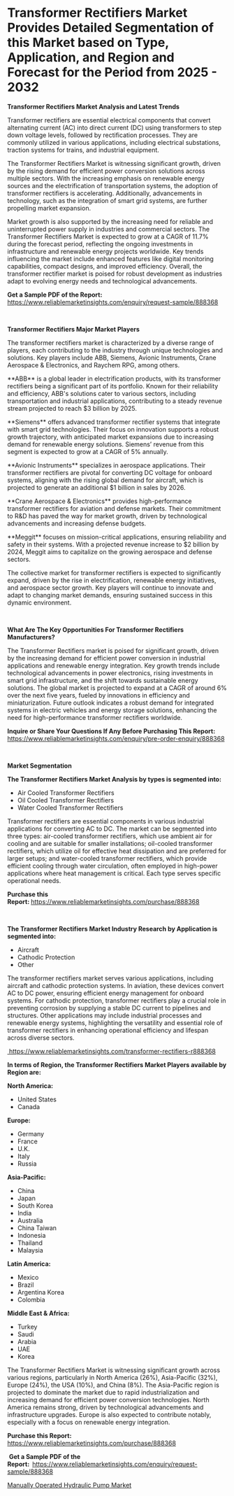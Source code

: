 <p><h1>Transformer Rectifiers Market Provides Detailed Segmentation of this Market based on Type, Application, and Region and Forecast for the Period from 2025 - 2032</h1></p><p><strong>Transformer Rectifiers Market Analysis and Latest Trends</strong></p>
<p><p>Transformer rectifiers are essential electrical components that convert alternating current (AC) into direct current (DC) using transformers to step down voltage levels, followed by rectification processes. They are commonly utilized in various applications, including electrical substations, traction systems for trains, and industrial equipment.</p><p>The Transformer Rectifiers Market is witnessing significant growth, driven by the rising demand for efficient power conversion solutions across multiple sectors. With the increasing emphasis on renewable energy sources and the electrification of transportation systems, the adoption of transformer rectifiers is accelerating. Additionally, advancements in technology, such as the integration of smart grid systems, are further propelling market expansion.</p><p>Market growth is also supported by the increasing need for reliable and uninterrupted power supply in industries and commercial sectors. The Transformer Rectifiers Market is expected to grow at a CAGR of 11.7% during the forecast period, reflecting the ongoing investments in infrastructure and renewable energy projects worldwide. Key trends influencing the market include enhanced features like digital monitoring capabilities, compact designs, and improved efficiency. Overall, the transformer rectifier market is poised for robust development as industries adapt to evolving energy needs and technological advancements.</p></p>
<p><strong>Get a Sample PDF of the Report:&nbsp;</strong> <a href="https://www.reliablemarketinsights.com/enquiry/request-sample/888368?utm_campaign=2538&utm_medium=2&utm_source=Github&utm_content=ia&utm_term=05032025&utm_id=transformer-rectifiers">https://www.reliablemarketinsights.com/enquiry/request-sample/888368</a></p>
<p>&nbsp;</p>
<p><strong>Transformer Rectifiers Major Market Players</strong></p>
<p><p>The transformer rectifiers market is characterized by a diverse range of players, each contributing to the industry through unique technologies and solutions. Key players include ABB, Siemens, Avionic Instruments, Crane Aerospace & Electronics, and Raychem RPG, among others.</p><p>**ABB** is a global leader in electrification products, with its transformer rectifiers being a significant part of its portfolio. Known for their reliability and efficiency, ABB's solutions cater to various sectors, including transportation and industrial applications, contributing to a steady revenue stream projected to reach $3 billion by 2025.</p><p>**Siemens** offers advanced transformer rectifier systems that integrate with smart grid technologies. Their focus on innovation supports a robust growth trajectory, with anticipated market expansions due to increasing demand for renewable energy solutions. Siemens’ revenue from this segment is expected to grow at a CAGR of 5% annually.</p><p>**Avionic Instruments** specializes in aerospace applications. Their transformer rectifiers are pivotal for converting DC voltage for onboard systems, aligning with the rising global demand for aircraft, which is projected to generate an additional $1 billion in sales by 2026.</p><p>**Crane Aerospace & Electronics** provides high-performance transformer rectifiers for aviation and defense markets. Their commitment to R&D has paved the way for market growth, driven by technological advancements and increasing defense budgets.</p><p>**Meggit** focuses on mission-critical applications, ensuring reliability and safety in their systems. With a projected revenue increase to $2 billion by 2024, Meggit aims to capitalize on the growing aerospace and defense sectors.</p><p>The collective market for transformer rectifiers is expected to significantly expand, driven by the rise in electrification, renewable energy initiatives, and aerospace sector growth. Key players will continue to innovate and adapt to changing market demands, ensuring sustained success in this dynamic environment.</p></p>
<p>&nbsp;</p>
<p><strong>What Are The Key Opportunities For Transformer Rectifiers Manufacturers?</strong></p>
<p><p>The Transformer Rectifiers market is poised for significant growth, driven by the increasing demand for efficient power conversion in industrial applications and renewable energy integration. Key growth trends include technological advancements in power electronics, rising investments in smart grid infrastructure, and the shift towards sustainable energy solutions. The global market is projected to expand at a CAGR of around 6% over the next five years, fueled by innovations in efficiency and miniaturization. Future outlook indicates a robust demand for integrated systems in electric vehicles and energy storage solutions, enhancing the need for high-performance transformer rectifiers worldwide.</p></p>
<p><strong>Inquire or Share Your Questions If Any Before Purchasing This Report:</strong> <a href="https://www.reliablemarketinsights.com/enquiry/pre-order-enquiry/888368?utm_campaign=2538&utm_medium=2&utm_source=Github&utm_content=ia&utm_term=05032025&utm_id=transformer-rectifiers">https://www.reliablemarketinsights.com/enquiry/pre-order-enquiry/888368</a></p>
<p>&nbsp;</p>
<p><strong>Market Segmentation</strong></p>
<p><strong>The Transformer Rectifiers Market Analysis by types is segmented into:</strong></p>
<p><ul><li>Air Cooled Transformer Rectifiers</li><li>Oil Cooled Transformer Rectifiers</li><li>Water Cooled Transformer Rectifiers</li></ul></p>
<p><p>Transformer rectifiers are essential components in various industrial applications for converting AC to DC. The market can be segmented into three types: air-cooled transformer rectifiers, which use ambient air for cooling and are suitable for smaller installations; oil-cooled transformer rectifiers, which utilize oil for effective heat dissipation and are preferred for larger setups; and water-cooled transformer rectifiers, which provide efficient cooling through water circulation, often employed in high-power applications where heat management is critical. Each type serves specific operational needs.</p></p>
<p><strong>Purchase this Report:&nbsp;</strong><a href="https://www.reliablemarketinsights.com/purchase/888368?utm_campaign=2538&utm_medium=2&utm_source=Github&utm_content=ia&utm_term=05032025&utm_id=transformer-rectifiers">https://www.reliablemarketinsights.com/purchase/888368</a></p>
<p>&nbsp;</p>
<p><strong>The Transformer Rectifiers Market Industry Research by Application is segmented into:</strong></p>
<p><ul><li>Aircraft</li><li>Cathodic Protection</li><li>Other</li></ul></p>
<p><p>The transformer rectifiers market serves various applications, including aircraft and cathodic protection systems. In aviation, these devices convert AC to DC power, ensuring efficient energy management for onboard systems. For cathodic protection, transformer rectifiers play a crucial role in preventing corrosion by supplying a stable DC current to pipelines and structures. Other applications may include industrial processes and renewable energy systems, highlighting the versatility and essential role of transformer rectifiers in enhancing operational efficiency and lifespan across diverse sectors.</p></p>
<p><a href="https://www.reliablemarketinsights.com/transformer-rectifiers-r888368?utm_campaign=2538&utm_medium=2&utm_source=Github&utm_content=ia&utm_term=05032025&utm_id=transformer-rectifiers">&nbsp;https://www.reliablemarketinsights.com/transformer-rectifiers-r888368</a></p>
<p><strong>In terms of Region, the Transformer Rectifiers Market Players available by Region are:</strong></p>
<p>
    <p> <strong> North America: </strong>
        <ul>
            <li>United States</li>
            <li>Canada</li>
        </ul>
        </p> 
    <p> <strong> Europe: </strong>
        <ul>
            <li>Germany</li>
            <li>France</li>
            <li>U.K.</li>
            <li>Italy</li>
            <li>Russia</li>
        </ul>
        </p> 
    <p> <strong> Asia-Pacific: </strong>
        <ul>
            <li>China</li>
            <li>Japan</li>
            <li>South Korea</li>
            <li>India</li>
            <li>Australia</li>
            <li>China Taiwan</li>
            <li>Indonesia</li>
            <li>Thailand</li>
            <li>Malaysia</li>
        </ul>
        </p> 
    <p> <strong> Latin America: </strong>
        <ul>
            <li>Mexico</li>
            <li>Brazil</li>
            <li>Argentina Korea</li>
            <li>Colombia</li>
        </ul>
        </p> 
    <p> <strong> Middle East & Africa: </strong>
        <ul>
            <li>Turkey</li>
            <li>Saudi</li>
            <li>Arabia</li>
            <li>UAE</li>
            <li>Korea</li>
        </ul>
    </p>
    </p>
<p><p>The Transformer Rectifiers Market is witnessing significant growth across various regions, particularly in North America (26%), Asia-Pacific (32%), Europe (24%), the USA (10%), and China (8%). The Asia-Pacific region is projected to dominate the market due to rapid industrialization and increasing demand for efficient power conversion technologies. North America remains strong, driven by technological advancements and infrastructure upgrades. Europe is also expected to contribute notably, especially with a focus on renewable energy integration.</p></p>
<p><strong>Purchase this Report: </strong><a href="https://www.reliablemarketinsights.com/purchase/888368?utm_campaign=2538&utm_medium=2&utm_source=Github&utm_content=ia&utm_term=05032025&utm_id=transformer-rectifiers">https://www.reliablemarketinsights.com/purchase/888368</a></p>
<p>&nbsp;<strong>Get a Sample PDF of the Report:&nbsp;&nbsp;</strong><a href="https://www.reliablemarketinsights.com/enquiry/request-sample/888368?utm_campaign=2538&utm_medium=2&utm_source=Github&utm_content=ia&utm_term=05032025&utm_id=transformer-rectifiers">https://www.reliablemarketinsights.com/enquiry/request-sample/888368</a></p>
<p><strong></strong></p>
<p><p><a href="https://github.com/barnickclara79/Market-Research-Report-List-1/blob/main/manually-operated-hydraulic-pump-market.md?utm_campaign=2538&utm_medium=2&utm_source=Github&utm_content=ia&utm_term=05032025&utm_id=transformer-rectifiers">Manually Operated Hydraulic Pump Market</a></p></p>